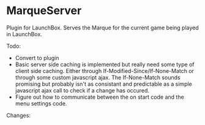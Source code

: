 # MarqueServer
Plugin for LaunchBox. Serves the Marque for the current game being played in LaunchBox.

Todo:
* Convert to plugin
* Basic server side caching is implemented but really need some type of client side
  caching. Either through If-Modified-Since/If-None-Match or through some custom
  javascript ajax. The If-None-Match sounds promising but probably isn't as consistant
  and predictable as a simple javascript ajax call to check if a change has occured.
* Figure out how to communicate between the on start code and the menu settings code.

Changes:
